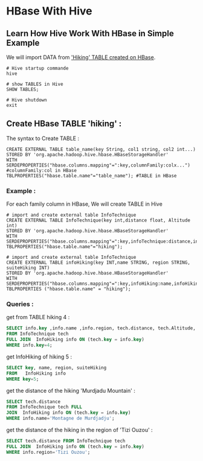 # HBase With Hive

## Learn How Hive Work With HBase in Simple Example

We will import DATA from ['Hiking' TABLE created on HBase](https://github.com/SakhriHoussem/HBaseInPractice).

```shell
# Hive startup commande
hive
```

```shell
# show TABLES in Hive 
SHOW TABLES;
```

```shell
# Hive shutdown
exit
```

## Create HBase TABLE 'hiking'  :

The syntax to Create TABLE :
```shell 
CREATE EXTERNAL TABLE table_name(key String, col1 string, col2 int...)
STORED BY 'org.apache.hadoop.hive.hbase.HBaseStorageHandler'
WITH SERDEPROPERTIES("hbase.columns.mapping"=":key,columnFamily:colx...") #columnFamily:col in HBase
TBLPROPERTIES("hbase.table.name"="table_name"); #TABLE in HBase
```
### Example : 
For each family column in HBase, We will create TABLE in Hive

```shell 
# import and create external table InfoTechnique
CREATE EXTERNAL TABLE InfoTechnique(key int,distance float, Altitude int)
STORED BY 'org.apache.hadoop.hive.hbase.HBaseStorageHandler'
WITH SERDEPROPERTIES("hbase.columns.mapping"=":key,infoTechnique:distance,infoTechnique:Altitude")
TBLPROPERTIES("hbase.table.name"="hiking");
```

```shell
# import and create external table InfoTechnique
CREATE EXTERNAL TABLE infoHiking(key INT,name STRING, region STRING, suiteHiking INT)
STORED BY 'org.apache.hadoop.hive.hbase.HBaseStorageHandler'
WITH SERDEPROPERTIES("hbase.columns.mapping"=":key,infoHiking:name,infoHiking:region,infoHiking:suiteHiking")
TBLPROPERTIES ("hbase.table.name" = "hiking");
```
### Queries : 

get from TABLE hiking 4 :
```sql
SELECT info.key ,info.name ,info.region, tech.distance, tech.Altitude, info.suiteHiking
FROM InfoTechnique tech
FULL JOIN  InfoHiking info ON (tech.key = info.key)
WHERE info.key=4;
``` 

get InfoHiking of hiking 5 : 
```sql
SELECT key, name, region, suiteHiking
FROM   InfoHiking info
WHERE key=5;
```

get the distance of the hiking 'Murdjadu Mountain' :
```sql
SELECT tech.distance
FROM InfoTechnique tech FULL 
JOIN  InfoHiking info ON (tech.key = info.key)
WHERE info.name='Montagne de Murdjadju';
```

get the distance of the hiking in the region of 'Tizi Ouzou' :
```sql
SELECT tech.distance FROM InfoTechnique tech
FULL JOIN  InfoHiking info ON (tech.key = info.key)
WHERE info.region='Tizi Ouzou';
```
